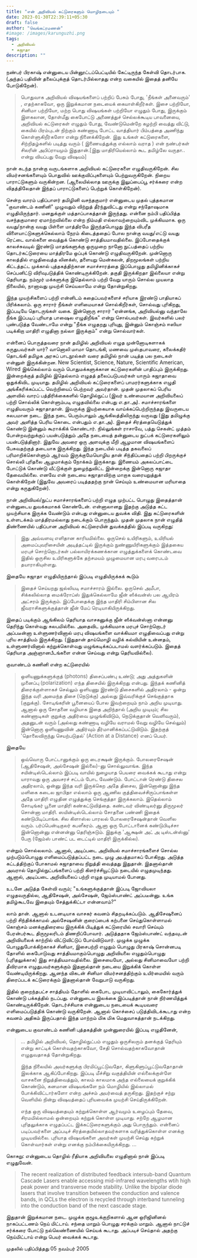```yaml
---
title: "என் அறிவியல் கட்டுரைகளும் மொழிநடையும் "
date: 2023-01-30T22:39:11+05:30
draft: false
author: "வெங்கட்ரமணன்"
#image: /images/karunguzhi.png
tags:
  - அறிவியல்
  - சுஜாதா
description: ""
---
```


நண்பர் பிரகாஷ் என்னுடைய பின்னூட்டப்பெட்டியில் கேட்டிருந்த கேள்வி தொடர்பாக.  (அந்தப் பதிவின் தலைப்புக்குத் தொடர்பில்லாதது என்ற வகையில் இதைத் தனியே போடுகிறேன்). 

> பொதுவாக அறிவியல் விஷயங்களைப் பற்றிப் பேசும் போது, 'நீங்கள் அனைவரும்' , எதற்காகவோ, ஒரு இறுக்கமான நடையைக் கையாள்கிறீர்கள். இசை பற்றியோ, சினிமா பற்றியோ, மற்ற பொது விஷயங்கள் பற்றியோ எழுதும் போது, இருக்கும் இளகலான, தோள்மீது கைபோட்டு அணைத்துச் செல்லக்கூடிய பாவனையை, அறிவியல் கட்டுரைகள் எழுதும் போது, வேண்டுமென்றே கழற்றி வைத்து விட்டு, கையில் பிரம்புடன் நிற்கும் கண்ணாடி போட்ட வாத்தியார் பிம்பத்தை அணிந்து கொள்ளுகிறீர்களோ என்று நினைக்கிறேன். இது உங்கள் கட்டுரைகளை, சிற்றிதழ்களில் படித்து வரும் ( இணையத்துக்கு எல்லாம் வராத ) என் நண்பர்கள் சிலரின் அபிப்ராயமும் இதுதான்.[இது மாதிரியெல்லாம் கூட தமிழ்லே வருதா.. என்று வியப்பது வேறு விஷயம்]

நான் கடந்த நான்கு வருடங்களாக அறிவியல் கட்டுரைகளை எழுதிவருகிறேன்.  சில விமர்சனங்களையும் பொதுவில் ஊக்குவிப்புகளையும் பெற்றுவருகிறேன். நிறைய பாராட்டுகளும்  வருகின்றன. (ஆலையில்லாத ஊருக்கு இலுப்பைப்பூ சர்க்கரை என்ற விதத்திலேதான் இந்தப் பாராட்டுகளைப் பெற்றுக் கொள்கிறேன்). 

சென்ற வாரம் பதிப்பாளர் தமிழினி வசந்தகுமார் என்னுடைய முதல் புத்தகமான "குவாண்டம் கணினி" முழுவதும் விற்றுத் தீர்ந்துவிட்டது என்று சந்தோஷமாக எழுதியிருந்தார்.  மனதுக்குள் மத்தாப்பாகத்தான் இருந்தது. என்னை நம்பி பதிப்பித்த வசந்தகுமாரை ஏமாற்றவில்லை என்ற நிம்மதி எல்லாவற்றையும்விட முக்கியமாக.  ஒரு வயது/நான்கு வயது பிள்ளை மாத்திரமே இருந்தபொழுது இந்த விபரீத விளையாட்டுகளுக்கெல்லாம் நேரம் கிடைத்ததைப் போல நான்கு வயது/எட்டு வயது ரெட்டை வால்களை வைத்துக் கொண்டு சாத்தியமாவதில்லை. இப்போதைக்குக் காலச்சுவடில் இரண்டு மாதங்களுக்கு ஒருமுறை நானோ நுட்பத்தைப் பற்றிய தொடர்கட்டுரையை மாத்திரமே ஒப்புக் கொண்டு எழுதிவருகிறேன்.  முன்னொரு காலத்தில் எழுதிவைத்த லினக்ஸ், தளையறு மென்கலன், திறமூலங்கள் பற்றிய கிட்டத்தட்ட முக்கால் புத்தகத்திற்கான சமாச்சாரத்தை இப்பொழுது தமிழினிக்காகச் செப்பனிட்டு விரிவுபடுத்திக் கொண்டிருக்கிறேன். தகுதி இருக்கிறதா இல்லையா என்று தெரியாது. நம்மூர் மக்களுக்கு இதெல்லாம் பற்றி வேறு யாரும் சொல்ல முயலாத நிலையில், நானாவது முயற்சி செய்யலாமே என்று தோன்றுகிறது. 

இந்த முயற்சிகளைப் பற்றி என்னிடம் கதைப்பவர்களைச் சரியாக இரண்டு பாதியாகப் பிரிக்கலாம்.  ஒரு சாரார் நீங்கள் எளிமையாகச் சொல்கிறீர்கள், சொல்வது புரிகிறது, இப்படியே தொடருங்கள் வகை. இன்னொரு சாரார் "ஏன்னங்க, அறிவியல்னு வந்தாலே நீங்க இப்படிப் புரியாத பாஷைல எழுதிறீங்க" என்று சொல்பவர்கள். இவர்களில் பலர் புண்படுத்த  வேண்டாமே என்று "நீங்க எழுதறது புரியுது, இன்னும் கொஞ்சம் ஈஸியா படிக்கிறா மாதிரி எழுதினா நல்லா இருக்கும்" என்று சொல்வார்கள். 

என்னைப் பொருத்தவரை நான் தமிழில் அறிவியல் எழுத முன்னோடிகளாகக் கருதுபவர்கள் யார்? வானொலி மாமா தொடங்கி, மணவை முஸ்தபாவரை, கலைக்கதிர் தொடங்கி தமிழக அரசுப் பாடநூல்கள் வரை தமிழில் நான் படித்த பல நடைகள் என்னுள் இருக்கின்றன.  New Scientist, Science, Nature, Scientific American, Wired இங்கெல்லாம் வரும் பொதுமக்களுக்கான கட்டுரைகளின் பாதிப்பும் இருக்கிறது.  இன்றைக்குத் தமிழில் இதெல்லாம் எழுதத் தலைப்படுபவர்கள் யாரும் சுஜாதாவை ஒதுக்கிவிட முடியாது. தமிழில் அறிவியல் கட்டுரைகளைப் பாமரர்களுக்காக எழுதி அங்கீகரிக்கப்பட்ட வெற்றியைப் பெற்றவர் அவர்தான்.  முதன் முதலாகப் பெரிய அளவில் வாரப் பத்திரிக்கைகளில் தொழில்நுட்ப (இவர் உண்மையான அறிவியலைப் பற்றி சொல்லிக் கொள்ளும்படி எழுதவில்லை என்பது எ.தா.அ). சமாச்சாரங்களை எழுதியவரும் சுஜாதாதான். இவருக்கு இயற்கையாக வாய்க்கப்பெற்றிருந்தது இவருடைய சுலபமான நடை.  இந்த நடை பெரும்பாலும் ஆங்கிலத்திலிருந்து வருவது (இது தமிழுக்கு அவர் அளித்த பெரிய கொடை என்பதும் எ.தா.அ).  இதைச் சிரத்தையெடுத்துக் கொண்டு இன்னும் கூராக்கிக் கொண்டார்.  நில்லுங்கள் ராசாவே, பத்து செகன்ட் முத்தம் போன்றவற்றுக்குப் பயன்படுத்தும் அதே நடையைத் தன்னுடைய நுட்பக் கட்டுரைகளிலும் பயன்படுத்தினார். இதுவே அவரை ஒரு அளவுக்கு மீறி ஆழமான விஷயங்களைப் பேசுவதற்குத் தடையாக இருக்கிறது. இந்த நடையில் படித்த தகவலைப் பரிமாறிக்கொள்ளும் ஆர்வம் இருக்குமேயொழிய தான் சிந்திப்பதைப் பற்றி பிறருக்குச் சொல்லி புரிதலை ஆழமாக்கும் நோக்கம் இருக்காது.  இணையம் அகலப்பாட்டை போட்டுக் கொண்டு வீட்டுக்குள் நுழைந்துவிட்ட இன்றைக்கு இன்னொரு சுஜாதா தேவையில்லை. எனவே என் நடையை சுஜாதாவிற்கு மாறாக வரையறுத்துக் கொள்கிறேன் (இதுவே அவரைப் படித்ததற்கு நான் செய்யும் உண்மையான மரியாதை என்று கருதுகிறேன்). 

நான் அறிவியல்/நுட்ப சமாச்சாரங்களைப் பற்றி எழுத முற்பட்ட பொழுது இதைத்தான் என்னுடைய துவக்கமாகக் கொண்டேன். என்னாலானது இதற்கு அடுத்த கட்ட முயற்சியாக இருக்க வேண்டும் என்பது என்னுடைய துவக்க விதி.  இது கட்டுரைகளின் உள்ளடக்கம் மாத்திரமல்லாது நடைக்கும் பொருந்தும். முதன் முதலாக நான் எழுதித் திண்ணையில் பதிப்பான அறிவியல் கட்டுரையின் துவக்கத்தில் இப்படி வருகிறது: 

>இது அவ்வளவு எளிதான காரியமில்லை. ஒருசெல் உயிரிகளும், உயிரியல் அமைப்புவரிசையின் அடித்தட்டில் இருக்கும் நுண்ணுயிரிகளுக்கும் இத்தகைய மரபுச் சொற்றொடர்கள் பல்லாயிரக்கணக்கான எழுத்துக்களைக் கொண்டவை இதில் ஒருசில உயிரிகளுக்கே தற்சமயம் முழுமையான மரபு வரைபடம் தயாராகியுள்ளது. 

இதையே சுஜாதா எழுதியிருந்தால் இப்படி எழுதியிருக்கக் கூடும்

>இதைச் செய்யறது ஜல்லியடி சமாச்சாரம் இல்லை. ஒருசெல் அமீபா, சிக்கலில்லாத மைக்ரோப்ஸ் இதுக்கெல்லாமே ஜீன் ஸீக்வன்ஸ் பல ஆயிரம் அட்சரம் இருக்கும். இப்போதைக்கு  இந்த மாதிரி சிம்பிளான சில ஜீவராசிகளுக்குத்தான் ஜீன் மேப் ரெடியாகியிருக்கிறது.

இதைப் படிக்கும் ஆங்கிலம் தெரியாத வாசகனுக்கு ஜீன் ஸீக்வன்ஸ்னா என்னனு தெரிந்து கொள்வது சுலபமில்லை. அதைவிட முக்கியமாக மரபுச் சொற்றொடர் அப்படீன்னா உள்ளுணர்வினால் மரபு விஷயங்களை வாக்கியமா எழுதிவைப்பது என்று புரிய சாத்தியம் இருக்கிறது. (இதுதான் தாய்மொழி வழிக் கல்வியின் உன்னதம், உள்ளுணர்வினால் கற்றுக்கொள்வது மழுங்கடிக்கப்படாமல் வளர்க்கப்படும். இதைத் தெரியாத அஞ்ஞானபீடங்களை என்ன செய்வது என்று தெரியவில்லை).  

குவாண்டம் கணினி என்ற கட்டுரையில்

> ஒளியணுக்களுக்குத் (photons) திசைப்பண்பு உண்டு; அது அத்துகளின் முனைப்பு (polarization) எந்த திசையில் இருக்கிறது என்பது. இந்தக் கணினித் திரைக்குள்ளாகச் செல்லும் ஒளியணு இரண்டு திசைகளில் அதிரலாம் - ஒன்று இந்த வரி அமைந்த திசை (நெடுக்கு) அல்லது இவ்வரிக்குச் செங்குத்தாக (குறுக்கு). சோடிங்கரின் பூனையைப் போல இவற்றையும் நாம் அறிய முடியாது. ஆனால் ஒரு சோதனை வழியாக இதை அறிந்தால் (அறிய முடியும்; சில கண்ணாடிகள் குறுக்கு அதிர்வை முழுங்கிவிடும், நெடுக்குதான் வெளிவரும்), அதனுடன் வரும் (அல்லது கண்ணாடி வழியே வராமல் வேறு வழியே செல்லும்) இன்னொரு ஒளியணுவின் அதிர்வும் தீர்மானிக்கப்பட்டுவிடும். இதற்குத் 'தொலைவிருந்து செயற்படுதல்' (Action at a Distance) எனப் பெயர். 
 
இதையே

>ஒவ்வொரு போட்டானுக்கும் ஒரு டைரக்ஷன் இருக்கும். போலரைசேஷன்  (ஆதிசேஷன், அல்சேஷன் இல்லை)-னு சொல்லுவாங்க.  இந்த சயின்டிஸ்டெல்லாம் இப்படி வாயில் நுழையாத பெயரை வைக்கக் கூடாது என்று யாராவது ஒரு அவசரச் சட்டம் போட வேண்டும்.   போட்டான் ரெண்டு திசைல அதிரலாம், ஒன்னு இந்த வரி இருக்கெற அதே திசைல, இன்னொன்னு இந்த மளிகை கடைல ஜாபிதா எல்லாம் ஒரு ஆணில குத்திவைச்சிருப்பாங்கள்ள அதே மாதிரி எழுதின எழுத்துக்கு செங்குத்தா இருக்கலாம். இதெல்லாம் சோடிங்கர் பூனை மாதிரி கண்கட்டுவித்தை. கண்டவர் விண்டிலர்னு திருமூலர் சொன்னா மாதிரி. ஸயின்டிஸ்டெல்லாம் சோதனை பண்ணி இதைக் கண்டுபிடிப்பாங்க. சில கிளாஸ்ல பாரலல் போலரைசேஷன்தான் வெளில வரும். பர்ப்பென்டிகுலர் கபளீகரம். ஆனா ஒரு போட்டானைக் கண்டுபிடிச்சா இன்னொன்னு என்னன்னு தெரிஞ்சுடும். இதுக்கு 'ஆக்ஷன் அட் அ டிஸ்டன்ஸ்னு' பேரு (ஜேம்ஸ் பாண்ட் பட டைட்டில் மாதிரி இருக்கில்ல). 

என்றும் சொல்லலாம்.  ஆனால், அடிப்படை அறிவியல் சமாச்சாரங்களைச் சொல்ல முற்படும்பொழுது எளிமைப்படுத்தப்பட்ட நடை முழு அபத்தமாகப் போகிறது. அடுத்த கட்டத்திற்குப் போகாமல் சுஜாதாவை நிறுத்தி வைத்தது இதுதான். இதனால்தான் அவரால் தொழில்நுட்பங்களைப் பற்றி கிளர்ச்சியூட்டும் நடையில் எழுதமுடிந்தது. ஆனால், அடிப்படை அறிவியலைப் பற்றி எழுத முடியாமல் போனது. 

உடனே அடுத்த கேள்வி வரும்; "உங்களுக்குத்தான் இப்படி ஜோவியலா எழுதவருதில்ல, ஆதிசேஷன், அல்சேஷன், ஜேம்ஸ்பாண்ட் அப்படீன்னு. உங்க தமிழ்கூடவே இதையும் சேத்துக்கிட்டா என்னவாம்?" 

லாம் தான். ஆனால் உடனடியாக வாசகர் கவனம் சிதறடிக்கப்படும். ஆதிசேஷனைப் பற்றி சிந்திக்க்காமல் அல்சேஷனின் குரைப்பைக் கற்பனை செய்துகொள்ளாமல் கொஞ்சம் மனக்குதிரையை இருக்கிக் பிடித்துக் கட்டுரையில் சவாரி செய்யும் பேரன்பர்கூட திருமூலரிடம் திணறிப்போவார்.  அடுத்ததாக ஜேம்ஸ்பாண்ட் வந்தவுடன் அறிவியலைக் காற்றில் விட்டுவிட்டுப் போய்விடுவார். முழுக்க முழுக்க பொழுதுபோக்கிற்காகச் சினிமா, இசைபற்றி எழுதும் பொழுது பிரகாஷ் சொன்னபடி தோளில் கைபோடுவது சாத்தியமாகும்பொழுது அறிவியலை எழுதும்பொழுது (புரிதலுக்காக) இது சாத்தியமாவதில்லை. இசையையோ, அல்லது சினிமாவையோ பற்றி தீவிரமாக எழுதுபவர்களுக்கும் இதனால்தான் நடையை இறுக்கிக் கொள்ள வேண்டியிருக்கிறது. ஆனந்த விகடன் சினிமா விமர்சனத்திற்கும் உயிர்மையில் வரும் திரைப்படக் கட்டுரைக்கும் இதனால்தான்  வேறுபாடு வருகிறது. 

இதில் குறைந்தபட்ச சாத்தியம் தோளில் கைபோட முடியாவிட்டாலும், கைகோர்த்துக் கொண்டு பக்கத்தில் நடப்பது. என்னுடைய இலக்கை இப்படித்தான் நான் நிர்ணயித்துக் கொண்டிருக்கிறேன்.  தொடர்ச்சியாக என்னுடைய நடையைக் கூடியவரை எளிமைப்படுத்திக் கொண்டு வருகிறேன். ஆனால் கொச்சைப் படுத்திவிடக்கூடாது என்ற கவனம் அதிகம் இருப்பதால் இந்த மாற்றம் மிக மிக மெதுவாகத்தான் நடக்கிறது. 

என்னுடைய குவாண்டம் கணினி புத்தகத்தின் முன்னுரையில் இப்படி எழுதினேன், 

>... தமிழில் அறிவியல், தொழில்நுட்பம் எழுதும் ஒருசிலரும் தனக்குத் தெரியும் என்று காட்டிக் கொள்வதற்காகவோ, சேதி சொல்வதற்காகவோதான் எழுதுவதாகத் தோன்றுகிறது.
>
>இந்த நிலையில் அவர்களுக்கு பிரமிப்பூட்டுவதோ, கிளுகிளுப்பூட்டுவதோதான் இலக்காக ஆகிப்போகிறது. இப்படி மீச்சிறு வகுத்தியின் எல்லைக்குள்ளே வாசகனை நிறுத்திவைத்தும், காலம் காலமாக அந்த எல்லையைக் குறுக்கிக் கொண்டும், கனமான விஷயங்களே நம் மொழியில் இல்லாமல் போக்கிவிட்டார்களோ என்ற அச்சம் அயர்வைத் தருகிறது. இதற்குச் சற்று வெளியில் நின்று விஷயத்தைப் புரியவைக்க முயற்சி செய்திருக்கிறேன்.
>
>எந்த ஒரு விஷயத்தையும் கற்றுக்கொள்ள ஆர்வமும் உழைப்பும் தேவை, சிரமமில்லாமல் ஒன்றையும் கற்றுக் கொள்ள முடியாது. சற்றே ஆழமான புரிதலுக்காக எழுதப்பட்ட இக்கட்டுரைகளுக்கும் அது பொருந்தும். என்னைப் படிப்பவர்களை அப்படிச் சிரத்தையில்லாதவர்களாக வரித்துக்கொள்ள எனக்கு முடியவில்லை. புரியாத விஷயங்களை அவர்கள் முயற்சி செய்து கற்றுக் கொள்வார்கள் என்று எனக்கு நம்பிக்கையிருக்கிறது. ...


கொசுறு: என்னுடைய தொழில் ரீதியாக அறிவியலை எழுதினால் நான் இப்படி எழுதுவேன். 

> The recent realization of distributed feedback intersub-band Quantum Cascade Lasers enable accessing mid-infrared wavelengths wtih high peak power and transverse mode stability.  Unlike the bipolar diode lasers that involve transition between the conduction and valence bands, in QCLs the electron is recycled through interband tunneling into the conduction band of the next cascade stage.

இதுதான் இறுக்கமான நடை. முழுக்க குழூஉக்குறிகளால் ஆன ஒரிஜினினல் நாகப்பட்டணம் நெய் மிட்டாய். சந்தை மாறும் பொழுது சரக்கும் மாறும். ஆனால் நாட்டுச் சர்க்கரை போட்டு நல்லெண்ணையில் செய்யக் கூடாது. அப்படிச் செய்தால் அதற்கு நெய்மிட்டாய் என்று பெயர் வைக்கக் கூடாது.

முதலில் பதிப்பித்தது 05 நவம்பர் 2005